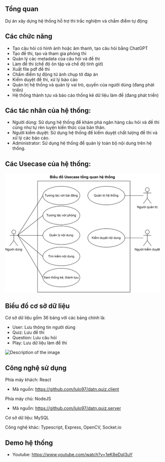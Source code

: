 ## Tổng quan

Dự án xây dựng hệ thống hỗ trợ thi trắc nghiệm và chấm điểm tự động

## Các chức năng

- Tạo câu hỏi có hình ảnh hoặc âm thanh, tạo câu hỏi bằng ChatGPT
- Tạo đề thi, tạo và tham gia phòng thi 
- Quản lý các metadata của câu hỏi và đề thi
- Làm đề thi (chế độ ôn tập và chế độ tính giờ)
- Xuất file pdf đề thi
- Chấm điểm tự động từ ảnh chụp tờ đáp án
- Kiểm duyệt đề thi, xử lý báo cáo
- Quản trị hệ thống và quản lý vai trò, quyền của người dùng (đang phát triển)
- Hệ thống thành tựu và báo cáo thống kê dữ liệu làm đề (đang phát triển)

## Các tác nhân của hệ thống:

- Người dùng: Sử dụng hệ thống để khám phá ngân hàng câu hỏi và đề thi cũng như tự rèn luyện kiến thức của bản thân.
- Người kiểm duyệt: Sử dụng hệ thống để kiểm duyệt chất lượng đề thi và xử lý các báo cáo.
- Administrator: Sử dụng hệ thống để quản lý toàn bộ nội dung trên hệ thống.

## Các Usecase của hệ thống:

![Description of the image](imgs/SystemUsecase.png)

## Biểu đồ cơ sở dữ liệu 

Cơ sở dữ liệu gồm 36 bảng với các bảng chính là:
- User: Lưu thông tin người dùng
- Quiz: Lưu đề thi
- Question: Lưu câu hỏi
- Play: Lưu dữ liệu làm đề thi <br>

![Description of the image](imgs/TableNameDiagram.png)

## Công nghệ sử dụng

Phía máy khách: React <br>
- Mã nguồn: https://github.com/lulo97/datn.quiz.client

Phía máy chủ: NodeJS <br>
- Mã nguồn: https://github.com/lulo97/datn.quiz.server

Cơ sở dữ liệu: MySQL

Công nghệ khác: Typescript, Express, OpenCV, Socket.io

## Demo hệ thống
- Youtube: https://www.youtube.com/watch?v=1eK8eDqI3uY
